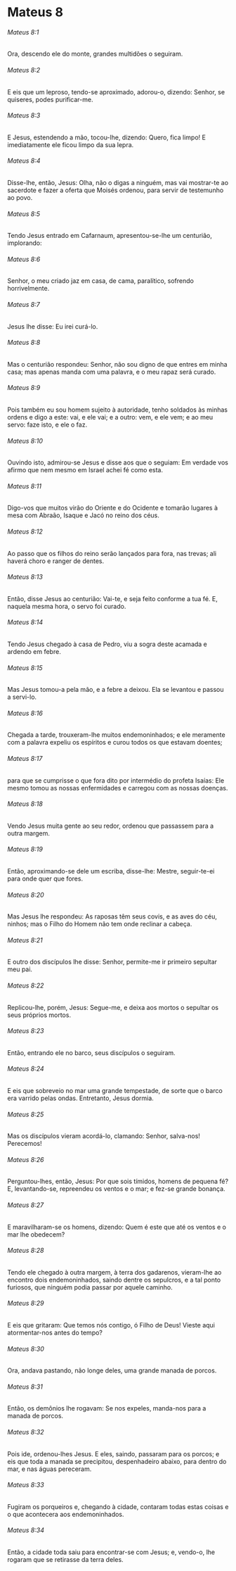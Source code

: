 # Mateus 8

###### Mateus 8:1

Ora, descendo ele do monte, grandes multidões o seguiram.

###### Mateus 8:2

E eis que um leproso, tendo-se aproximado, adorou-o, dizendo: Senhor, se quiseres, podes purificar-me.

###### Mateus 8:3

E Jesus, estendendo a mão, tocou-lhe, dizendo: Quero, fica limpo! E imediatamente ele ficou limpo da sua lepra.

###### Mateus 8:4

Disse-lhe, então, Jesus: Olha, não o digas a ninguém, mas vai mostrar-te ao sacerdote e fazer a oferta que Moisés ordenou, para servir de testemunho ao povo.

###### Mateus 8:5

Tendo Jesus entrado em Cafarnaum, apresentou-se-lhe um centurião, implorando:

###### Mateus 8:6

Senhor, o meu criado jaz em casa, de cama, paralítico, sofrendo horrivelmente.

###### Mateus 8:7

Jesus lhe disse: Eu irei curá-lo.

###### Mateus 8:8

Mas o centurião respondeu: Senhor, não sou digno de que entres em minha casa; mas apenas manda com uma palavra, e o meu rapaz será curado.

###### Mateus 8:9

Pois também eu sou homem sujeito à autoridade, tenho soldados às minhas ordens e digo a este: vai, e ele vai; e a outro: vem, e ele vem; e ao meu servo: faze isto, e ele o faz.

###### Mateus 8:10

Ouvindo isto, admirou-se Jesus e disse aos que o seguiam: Em verdade vos afirmo que nem mesmo em Israel achei fé como esta.

###### Mateus 8:11

Digo-vos que muitos virão do Oriente e do Ocidente e tomarão lugares à mesa com Abraão, Isaque e Jacó no reino dos céus.

###### Mateus 8:12

Ao passo que os filhos do reino serão lançados para fora, nas trevas; ali haverá choro e ranger de dentes.

###### Mateus 8:13

Então, disse Jesus ao centurião: Vai-te, e seja feito conforme a tua fé. E, naquela mesma hora, o servo foi curado.

###### Mateus 8:14

Tendo Jesus chegado à casa de Pedro, viu a sogra deste acamada e ardendo em febre.

###### Mateus 8:15

Mas Jesus tomou-a pela mão, e a febre a deixou. Ela se levantou e passou a servi-lo.

###### Mateus 8:16

Chegada a tarde, trouxeram-lhe muitos endemoninhados; e ele meramente com a palavra expeliu os espíritos e curou todos os que estavam doentes;

###### Mateus 8:17

para que se cumprisse o que fora dito por intermédio do profeta Isaías: Ele mesmo tomou as nossas enfermidades e carregou com as nossas doenças.

###### Mateus 8:18

Vendo Jesus muita gente ao seu redor, ordenou que passassem para a outra margem.

###### Mateus 8:19

Então, aproximando-se dele um escriba, disse-lhe: Mestre, seguir-te-ei para onde quer que fores.

###### Mateus 8:20

Mas Jesus lhe respondeu: As raposas têm seus covis, e as aves do céu, ninhos; mas o Filho do Homem não tem onde reclinar a cabeça.

###### Mateus 8:21

E outro dos discípulos lhe disse: Senhor, permite-me ir primeiro sepultar meu pai.

###### Mateus 8:22

Replicou-lhe, porém, Jesus: Segue-me, e deixa aos mortos o sepultar os seus próprios mortos.

###### Mateus 8:23

Então, entrando ele no barco, seus discípulos o seguiram.

###### Mateus 8:24

E eis que sobreveio no mar uma grande tempestade, de sorte que o barco era varrido pelas ondas. Entretanto, Jesus dormia.

###### Mateus 8:25

Mas os discípulos vieram acordá-lo, clamando: Senhor, salva-nos! Perecemos!

###### Mateus 8:26

Perguntou-lhes, então, Jesus: Por que sois tímidos, homens de pequena fé? E, levantando-se, repreendeu os ventos e o mar; e fez-se grande bonança.

###### Mateus 8:27

E maravilharam-se os homens, dizendo: Quem é este que até os ventos e o mar lhe obedecem?

###### Mateus 8:28

Tendo ele chegado à outra margem, à terra dos gadarenos, vieram-lhe ao encontro dois endemoninhados, saindo dentre os sepulcros, e a tal ponto furiosos, que ninguém podia passar por aquele caminho.

###### Mateus 8:29

E eis que gritaram: Que temos nós contigo, ó Filho de Deus! Vieste aqui atormentar-nos antes do tempo?

###### Mateus 8:30

Ora, andava pastando, não longe deles, uma grande manada de porcos.

###### Mateus 8:31

Então, os demônios lhe rogavam: Se nos expeles, manda-nos para a manada de porcos.

###### Mateus 8:32

Pois ide, ordenou-lhes Jesus. E eles, saindo, passaram para os porcos; e eis que toda a manada se precipitou, despenhadeiro abaixo, para dentro do mar, e nas águas pereceram.

###### Mateus 8:33

Fugiram os porqueiros e, chegando à cidade, contaram todas estas coisas e o que acontecera aos endemoninhados.

###### Mateus 8:34

Então, a cidade toda saiu para encontrar-se com Jesus; e, vendo-o, lhe rogaram que se retirasse da terra deles.

